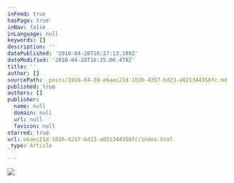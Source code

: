 ```yaml
---
inFeed: true
hasPage: true
inNav: false
inLanguage: null
keywords: []
description: ''
datePublished: '2016-04-28T16:27:13.189Z'
dateModified: '2016-04-28T16:25:06.478Z'
title: ''
author: []
sourcePath: _posts/2016-04-28-e6aec21d-1036-4257-bd23-a021344358fc.md
published: true
authors: []
publisher:
  name: null
  domain: null
  url: null
  favicon: null
starred: true
url: e6aec21d-1036-4257-bd23-a021344358fc/index.html
_type: Article

---
```

![](https://the-grid-user-content.s3-us-west-2.amazonaws.com/493acb65-6f99-4806-93fa-bd98f08f9bd9.jpg)